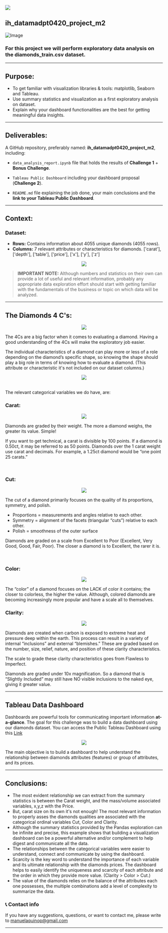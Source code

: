 

<p align="left"><img src="https://cdn-images-1.medium.com/max/184/1*2GDcaeYIx_bQAZLxWM4PsQ@2x.png"></p>

## __ih_datamadpt0420_project_m2__

![Image](https://venngage-wordpress.s3.amazonaws.com/uploads/2020/06/What-is-Data-Visualization-Blog-Header.jpg)


### For this project we will perform exploratory data analysis on the __diamonds_train.csv__ dataset.

---
## **Purpose:**

- To get familiar with visualization libraries & tools: matplotlib, Seaborn and Tableau.
- Use summary statistics and visualization as a first exploratory analysis on dataset.
- Explain why your dashboard functionalities are the best for getting meaningful data insights.

---
## **Deliverables:**

A GitHub repository, preferably named: __ih_datamadpt0420_project_m2__, including:

- `data_analysis_report.ipynb` file that holds the results of __Challenge 1__ + __Bonus Challenge__. 

- `Tableau Public Dashboard` including your dashboard proposal (__Challenge 2__).

- `README.md` file explaining the job done, your main conclusions and the __link to your Tableau Public Dashboard__. 
---

## **Context:**

### **Dataset:**

- __Rows:__ Contains information about 4055 unique diamonds (4055 rows).
- __Columns:__ 7 relevant attributes or characteristics for diamonds.
  ['carat'], ['depth'], ['table'], ['price'], ['x'], ['y'], ['z']
<p align="center"><img src="https://www.diamonds717.com/wp-content/uploads/2019/03/lab-diamond-1024x320.jpg"></p>


> __IMPORTANT NOTE:__ Although numbers and statistics on their own can provide a lot of useful and relevant information, probably any appropriate data exploration effort should start with getting familiar with the fundamentals of the business or topic on which data will be analyzed.

---

## __The Diamonds 4 C's:__

<p align="center"><img src="https://selectingadiamond.com/wp-content/uploads/2019/10/The-4Cs.jpg"></p>

The 4Cs are a big factor when it comes to evaluating a diamond. Having a good understanding of the 4Cs will make the exploratory job easier.

The individual characteristics of a diamond can play more or less of a role depending on the diamond’s specific shape, so knowing the shape should play a big role in terms of knowing how to evaluate a diamond. (This attribute or characteristic it's not included on our dataset columns.)

<p align="center"><img src="https://www.havelustre.com/wp-content/uploads/shape-1536x247.png"></p>


<br>
The relevant categorical variables we do have, are:

### **Carat:**
<p align="center"><img src="https://selectingadiamond.com/wp-content/uploads/2019/09/how-size-and-weight.jpg"></p>
Diamonds are graded by their weight. The more a diamond weighs, the greater its value. Simple!

If you want to get technical, a carat is divisible by 100 points. If a diamond is 0.50ct, it may be referred to as 50 points. Diamonds over the 1 carat weight use carat and decimals. For example, a 1.25ct diamond would be “one point 25 carats.”

<br>

### **Cut:**
<p align="center"><img src="https://www.havelustre.com/wp-content/uploads/cut.png"></p>
The cut of a diamond primarily focuses on the quality of its proportions, symmetry, and polish.

- Proportions = measurements and angles relative to each other.
- Symmetry = alignment of the facets (triangular “cuts”) relative to each other.
- Polish = smoothness of the outer surface

Diamonds are graded on a scale from Excellent to Poor (Excellent, Very Good, Good, Fair, Poor). The closer a diamond is to Excellent, the rarer it is.

<br>

### **Color:**
<p align="center"><img src="https://www.havelustre.com/wp-content/uploads/color.png"></p>
The “color” of a diamond focuses on the LACK of color it contains; the closer to colorless, the higher the value. Although, colored diamonds are becoming increasingly more popular and have a scale all to themselves.

<br>

### **Clarity:**
<p align="center"><img src="https://www.havelustre.com/wp-content/uploads/clarity-1536x482.png"></p>
Diamonds are created when carbon is exposed to extreme heat and pressure deep within the earth. This process can result in a variety of internal “inclusions” and external “blemishes.” These are graded based on the number, size, relief, nature, and position of these clarity characteristics.

The scale to grade these clarity characteristics goes from Flawless to Imperfect.

Diamonds are graded under 10x magnification. So a diamond that is “Slightly Included” may still have NO visible inclusions to the naked eye, giving it greater value.

---

## **Tableau Data Dashboard**

Dashboards are powerful tools for communicating important information __at-a-glance__. The goal for this challenge was to build a data dashboard using our diamonds dataset.
You can access the Public Tableau Dashboard using this [Link](https://venngage-wordpress.s3.amazonaws.com/uploads/2020/06/What-is-Data-Visualization-Blog-Header.jpg)

<p align="center"><img src="https://upload.wikimedia.org/wikipedia/commons/4/4b/Tableau_Logo.png"></p>


The main objective is to build a dashboard to help understand the relationship between diamonds attributes (features) or group of attributes, and its prices.

--- 

## **Conclusions:**
- The most evident relationship we can extract from the summary statistics is between the Carat weight, and the mass/volume associated variables, x,y,z with the Price.
- But, carat size on its own it's not enough! The most relevant information to properly asses the diamonds qualities are associated with the categorical ordinal variables Cut, Color and Clarity.
- Although the summary statistics provided by the Pandas exploration can be infinite and precise, this example shows that building a visualization dashboard can be a powerful alternative and/or complement to help digest and communicate all the data.
- The relationships between the categorical variables were easier to understand, connect and communicate by using the dashboard.
- Scarcity is the key word to understand the importance of each variable and its ultimate relationship with the diamonds prices. The dashboard helps to easily identify the uniqueness and scarcity of each attribute and the order in which they provide more value. (Clarity > Color > Cut.)
- The value of the diamonds relies on the balance of the attributes each one possesses, the multiple combinations add a level of complexity to summarize the data.


### :telephone_receiver: **Contact info**
If you have any suggestions, questions, or want to contact me, please write to manuelaquinop@gmail.com

---